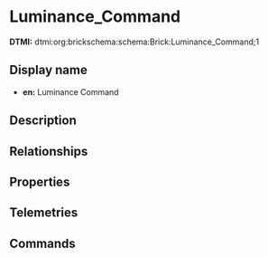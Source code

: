 # Luminance_Command
**DTMI:** dtmi:org:brickschema:schema:Brick:Luminance_Command;1
## Display name
- **en:** Luminance Command
## Description
## Relationships
## Properties
## Telemetries
## Commands
